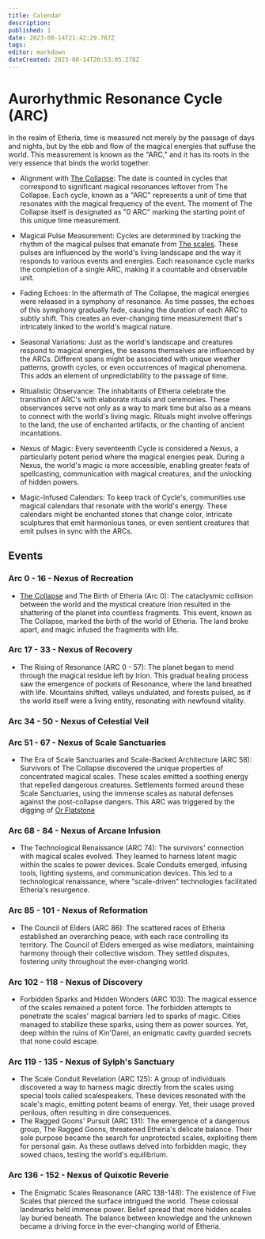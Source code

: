 ```yaml
---
title: Calendar
description: 
published: 1
date: 2023-08-14T21:42:29.787Z
tags: 
editor: markdown
dateCreated: 2023-08-14T20:53:05.278Z
---
```


# Aurorhythmic Resonance Cycle (ARC)

In the realm of Etheria, time is measured not merely by the passage of days and nights, but by the ebb and flow of the magical energies that suffuse the world. This measurement is known as the "ARC," and it has its roots in the very essence that binds the world together.

- Alignment with [The Collapse](/event/the-collapse):
The date is counted in cycles that correspond to significant magical resonances leftover from The Collapse. Each cycle, known as a "ARC" represents a unit of time that resonates with the magical frequency of the event. The moment of The Collapse itself is designated as "0 ARC" marking the starting point of this unique time measurement.

- Magical Pulse Measurement:
Cycles are determined by tracking the rhythm of the magical pulses that emanate from [The scales](/scale/the-scales). These pulses are influenced by the world's living landscape and the way it responds to various events and energies. Each reasonance cycle marks the completion of a single ARC, making it a countable and observable unit.

- Fading Echoes:
In the aftermath of The Collapse, the magical energies were released in a symphony of resonance. As time passes, the echoes of this symphony gradually fade, causing the duration of each ARC to subtly shift. This creates an ever-changing time measurement that's intricately linked to the world's magical nature.

- Seasonal Variations:
Just as the world's landscape and creatures respond to magical energies, the seasons themselves are influenced by the ARCs. Different spans might be associated with unique weather patterns, growth cycles, or even occurrences of magical phenomena. This adds an element of unpredictability to the passage of time.

- Ritualistic Observance:
The inhabitants of Etheria celebrate the transition of ARC's with elaborate rituals and ceremonies. These observances serve not only as a way to mark time but also as a means to connect with the world's living magic. Rituals might involve offerings to the land, the use of enchanted artifacts, or the chanting of ancient incantations.

- Nexus of Magic:
Every seventeenth Cycle is considered a Nexus, a particularly potent period where the magical energies peak. During a Nexus, the world's magic is more accessible, enabling greater feats of spellcasting, communication with magical creatures, and the unlocking of hidden powers.

- Magic-Infused Calendars:
To keep track of Cycle's, communities use magical calendars that resonate with the world's energy. These calendars might be enchanted stones that change color, intricate sculptures that emit harmonious tones, or even sentient creatures that emit pulses in sync with the ARCs.


## Events

### Arc 0 - 16 - Nexus of Recreation
- [The Collapse](/event/the-collapse) and The Birth of Etheria (Arc 0):
The cataclysmic collision between the world and the mystical creature Irion resulted in the shattering of the planet into countless fragments. This event, known as The Collapse, marked the birth of the world of Etheria. The land broke apart, and magic infused the fragments with life.
### Arc 17 - 33 - Nexus of Recovery
- The Rising of Resonance (ARC 0 - 57):
The planet began to mend through the magical residue left by Irion. This gradual healing process saw the emergence of pockets of Resonance, where the land breathed with life. Mountains shifted, valleys undulated, and forests pulsed, as if the world itself were a living entity, resonating with newfound vitality.
### Arc 34 - 50 - Nexus of Celestial Veil
### Arc 51 - 67 - Nexus of Scale Sanctuaries
- The Era of Scale Sanctuaries and Scale-Backed Architecture (ARC 58):
Survivors of The Collapse discovered the unique properties of concentrated magical scales. These scales emitted a soothing energy that repelled dangerous creatures. Settlements formed around these Scale Sanctuaries, using the immense scales as natural defenses against the post-collapse dangers.
This ARC was triggered by the digging of [Or Flatstone](/settlement/city/or/or-flatstone)
### Arc 68 - 84 - Nexus of Arcane Infusion
- The Technological Renaissance (ARC 74):
The survivors' connection with magical scales evolved. They learned to harness latent magic within the scales to power devices. Scale Conduits emerged, infusing tools, lighting systems, and communication devices. This led to a technological renaissance, where "scale-driven" technologies facilitated Etheria's resurgence.
### Arc 85 - 101 - Nexus of Reformation
- The Council of Elders (ARC 86):
The scattered races of Etheria established an overarching peace, with each race controlling its territory. The Council of Elders emerged as wise mediators, maintaining harmony through their collective wisdom. They settled disputes, fostering unity throughout the ever-changing world.
### Arc 102 - 118 - Nexus of Discovery
- Forbidden Sparks and Hidden Wonders (ARC 103):
The magical essence of the scales remained a potent force. The forbidden attempts to penetrate the scales' magical barriers led to sparks of magic. Cities managed to stabilize these sparks, using them as power sources. Yet, deep within the ruins of Kin'Darei, an enigmatic cavity guarded secrets that none could escape.
### Arc 119 - 135 - Nexus of Sylph's Sanctuary
- The Scale Conduit Revelation (ARC 125):
A group of individuals discovered a way to harness magic directly from the scales using special tools called scalespeakers. These devices resonated with the scale's magic, emitting potent beams of energy. Yet, their usage proved perilous, often resulting in dire consequences.
- The Ragged Goons' Pursuit (ARC 131):
The emergence of a dangerous group, The Ragged Goons, threatened Etheria's delicate balance. Their sole purpose became the search for unprotected scales, exploiting them for personal gain. As these outlaws delved into forbidden magic, they sowed chaos, testing the world's equilibrium.
### Arc 136 - 152 - Nexus of Quixotic Reverie
- The Enigmatic Scales Reasonance (ARC 138-148):
The existence of Five Scales that pierced the surface intrigued the world. These colossal landmarks held immense power. Belief spread that more hidden scales lay buried beneath. The balance between knowledge and the unknown became a driving force in the ever-changing world of Etheria.

















